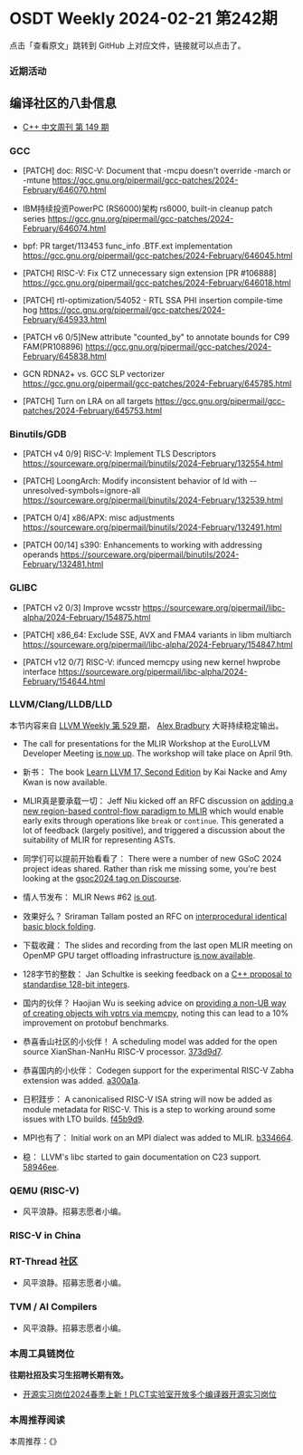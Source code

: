 # OSDT Weekly 2024-02-21 第242期

点击「查看原文」跳转到 GitHub 上对应文件，链接就可以点击了。

### 近期活动

## 编译社区的八卦信息

- [C++ 中文周刊 第 149 期](https://mp.weixin.qq.com/s/WE83AdoX6EytxvD1BiJEKw)

### GCC

- [PATCH] doc: RISC-V: Document that -mcpu doesn't override -march or -mtune
  https://gcc.gnu.org/pipermail/gcc-patches/2024-February/646070.html

- IBM持续投资PowerPC (RS6000)架构
  rs6000, built-in cleanup patch series
  https://gcc.gnu.org/pipermail/gcc-patches/2024-February/646074.html

- bpf: PR target/113453 func_info .BTF.ext implementation
  https://gcc.gnu.org/pipermail/gcc-patches/2024-February/646045.html

- [PATCH] RISC-V: Fix CTZ unnecessary sign extension [PR #106888]
  https://gcc.gnu.org/pipermail/gcc-patches/2024-February/646018.html

- [PATCH] rtl-optimization/54052 - RTL SSA PHI insertion compile-time hog
  https://gcc.gnu.org/pipermail/gcc-patches/2024-February/645933.html

- [PATCH v6 0/5]New attribute "counted_by" to annotate bounds for C99 FAM(PR108896)
  https://gcc.gnu.org/pipermail/gcc-patches/2024-February/645838.html

- GCN RDNA2+ vs. GCC SLP vectorizer
  https://gcc.gnu.org/pipermail/gcc-patches/2024-February/645785.html

- [PATCH] Turn on LRA on all targets
  https://gcc.gnu.org/pipermail/gcc-patches/2024-February/645753.html

### Binutils/GDB

- [PATCH v4 0/9] RISC-V: Implement TLS Descriptors
  https://sourceware.org/pipermail/binutils/2024-February/132554.html

- [PATCH] LoongArch: Modify inconsistent behavior of ld with --unresolved-symbols=ignore-all
  https://sourceware.org/pipermail/binutils/2024-February/132539.html

- [PATCH 0/4] x86/APX: misc adjustments
  https://sourceware.org/pipermail/binutils/2024-February/132491.html

- [PATCH 00/14] s390: Enhancements to working with addressing operands
  https://sourceware.org/pipermail/binutils/2024-February/132481.html

### GLIBC

- [PATCH v2 0/3] Improve wcsstr
  https://sourceware.org/pipermail/libc-alpha/2024-February/154875.html

- [PATCH] x86_64: Exclude SSE, AVX and FMA4 variants in libm multiarch
  https://sourceware.org/pipermail/libc-alpha/2024-February/154847.html

- [PATCH v12 0/7] RISC-V: ifunced memcpy using new kernel hwprobe interface
  https://sourceware.org/pipermail/libc-alpha/2024-February/154644.html

### LLVM/Clang/LLDB/LLD

本节内容来自 [LLVM Weekly 第 529 期](http://llvmweekly.org/issue/529)，
[Alex Bradbury](https://www.linkedin.com/in/alex-bradbury/) 大哥持续稳定输出。

* The call for presentations for the MLIR Workshop at the EuroLLVM Developer Meeting [is now up](https://discourse.llvm.org/t/cfp-mlir-workshop-at-the-eurollvm-developer-meeting-apr-9-2024/76987).  The workshop will take place on April 9th.

* 新书： The book [Learn LLVM 17, Second Edition](https://www.packtpub.com/product/learn-llvm-17-second-edition/9781837631346) by Kai Nacke and Amy Kwan is now available.

* MLIR真是要承载一切： Jeff Niu kicked off an RFC discussion on [adding a new region-based control-flow paradigm to MLIR](https://discourse.llvm.org/t/rfc-region-based-control-flow-with-early-exits-in-mlir/76998) which would enable early exits through operations like `break` or `continue`. This generated a lot of feedback (largely positive), and triggered a discussion about the suitability of MLIR for representing ASTs.

* 同学们可以提前开始看看了： There were a number of new GSoC 2024 project ideas shared. Rather than risk me missing some, you're best looking at the [gsoc2024 tag on Discourse](https://discourse.llvm.org/tag/gsoc2024).

* 情人节发布： MLIR News #62 [is out](https://discourse.llvm.org/t/mlir-news-62nd-edition-14th-feb-2024/76958).

* 效果好么？ Sriraman Tallam posted an RFC on [interprocedural identical basic block folding](https://discourse.llvm.org/t/rfc-interprocedural-identical-basic-block-folding/76971).

* 下载收藏： The slides and recording from the last open MLIR meeting on OpenMP GPU target offloading infrastructure [is now available](https://discourse.llvm.org/t/open-mlir-meeting-2-15-2024-discussion-on-openmp-gpu-target-offloading-infrastructure/76970).

* 128字节的整数： Jan Schultke is seeking feedback on a [C++ proposal to standardise 128-bit integers](https://discourse.llvm.org/t/128-bit-integer-c-proposal/76941).

* 国内的伙伴？ Haojian Wu is seeking advice on [providing a non-UB way of creating objects wih vptrs via memcpy](https://discourse.llvm.org/t/extension-for-creating-objects-via-memcpy/76961), noting this can lead to a 10% improvement on protobuf benchmarks.

* 恭喜香山社区的小伙伴！ A scheduling model was added for the open source XianShan-NanHu RISC-V processor.
  [373d9d7](https://github.com/llvm/llvm-project/commit/373d9d72145c).

* 恭喜国内的小伙伴： Codegen support for the experimental RISC-V Zabha extension was added.
  [a300a1a](https://github.com/llvm/llvm-project/commit/a300a1a71119).

* 日积跬步： A canonicalised RISC-V ISA string will now be added as module metadata for RISC-V. This is a step to working around some issues with LTO builds.
  [f45b9d9](https://github.com/llvm/llvm-project/commit/f45b9d987dfc).

* MPI也有了： Initial work on an MPI dialect was added to MLIR.
  [b334664](https://github.com/llvm/llvm-project/commit/b334664f9f3a).

* 稳： LLVM's libc started to gain documentation on C23 support.
  [58946ee](https://github.com/llvm/llvm-project/commit/58946ee435dc).

### QEMU (RISC-V)

- 风平浪静。招募志愿者小编。

### RISC-V in China

### RT-Thread 社区

- 风平浪静。招募志愿者小编。

### TVM / AI Compilers

- 风平浪静。招募志愿者小编。

### 本周工具链岗位

**往期社招及实习生招聘长期有效。**

- [开源实习岗位2024春季上新！PLCT实验室开放多个编译器开源实习岗位](https://mp.weixin.qq.com/s/D-l7hE2S-21NCAZsVqPzMA)

### 本周推荐阅读

本周推荐：《》
